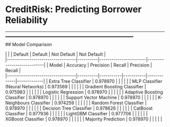 # CreditRisk: Predicting Borrower Reliability
---
<hr style="border: 1px dashed grey; width: 80%;"/>
## Model Comparison

|                                  |          |  Default  |  Default  | Not Default | Not Default |  
|----------------------------------|----------|-----------------------|---------------------------|
|               Model              | Accuracy | Precision |   Recall  |  Precision  |   Recall    |  
|----------------------------------|----------|-----------|-----------|-------------|-------------|
| Extra Tree Classifier            | 0.978970 |           |           |             |             |
| MLP Classifier (Neural Networks) | 0.973569 |           |           |             |             |
| Gradient Boosting Classifier     | 0.975983 |           |           |             |             |
| Logistic Regression              | 0.978970 |           |           |             |             |
| Adaptive Boosting Classifier     | 0.978970 |           |           |             |             |
| Support Vector Machine           | 0.978970 |           |           |             |             |
| K-Neighbours Classifier          | 0.974259 |           |           |             |             |
| Random Forest Classifier         | 0.978970 |           |           |             |             |
| Decision Tree Classifier         | 0.978626 |           |           |             |             |
| CatBoost Classifier              | 0.977936 |           |           |             |             |
| LightGBM Classifier              | 0.977706 |           |           |             |             |
| XGBoost Classifier               | 0.978970 |           |           |             |             |
| Majority Prediction              | 0.978970 |           |           |             |             |
